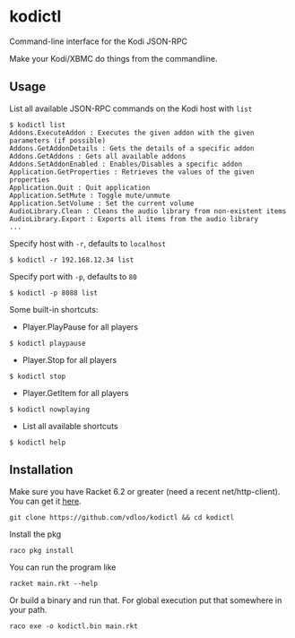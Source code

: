 kodictl
=======
Command-line interface for the Kodi JSON-RPC

Make your Kodi/XBMC do things from the commandline.

Usage
-----

List all available JSON-RPC commands on the Kodi host with ```list```
```
$ kodictl list
Addons.ExecuteAddon : Executes the given addon with the given parameters (if possible)
Addons.GetAddonDetails : Gets the details of a specific addon
Addons.GetAddons : Gets all available addons
Addons.SetAddonEnabled : Enables/Disables a specific addon
Application.GetProperties : Retrieves the values of the given properties
Application.Quit : Quit application
Application.SetMute : Toggle mute/unmute
Application.SetVolume : Set the current volume
AudioLibrary.Clean : Cleans the audio library from non-existent items
AudioLibrary.Export : Exports all items from the audio library
...
```

Specify host with ```-r```, defaults to ```localhost```
```
$ kodictl -r 192.168.12.34 list
```

Specify port with ```-p```, defaults to ```80```
```
$ kodictl -p 8088 list
```


Some built-in shortcuts:

- Player.PlayPause for all players
```
$ kodictl playpause
```

- Player.Stop for all players
```
$ kodictl stop
```

- Player.GetItem for all players
```
$ kodictl nowplaying
```

- List all available shortcuts
```
$ kodictl help
```


Installation
------------
Make sure you have Racket 6.2 or greater (need a recent net/http-client).
You can get it [here](http://racket-lang.org/download/).

```
git clone https://github.com/vdloo/kodictl && cd kodictl
```

Install the pkg
```
raco pkg install
```

You can run the program like
```
racket main.rkt --help
```

Or build a binary and run that. For global execution put that somewhere in
your path.
```
raco exe -o kodictl.bin main.rkt
```
